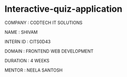 # Interactive-quiz-application

COMPANY : CODTECH IT SOLUTIONS

NAME : SHIVAM

INTERN ID : CITS0D43

DOMAIN : FRONTEND WEB DEVELOPMENT

DURATION : 4 WEEKS 

MENTOR : NEELA SANTOSH 
